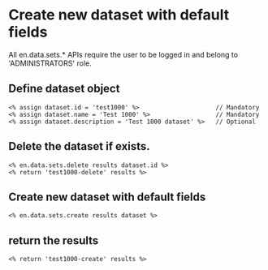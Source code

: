 # Create new dataset with default fields

All en.data.sets.* APIs require the user to be logged in and belong to 'ADMINISTRATORS' role.

## Define dataset object
```
<% assign dataset.id = 'test1000' %>                     // Mandatory
<% assign dataset.name = 'Test 1000' %>                  // Mandatory
<% assign dataset.description = 'Test 1000 dataset' %>   // Optional
```

## Delete the dataset if exists.
```
<% en.data.sets.delete results dataset.id %>
<% return 'test1000-delete' results %>
```

## Create new dataset with default fields
```
<% en.data.sets.create results dataset %>
```
## return the results
```
<% return 'test1000-create' results %>
```
